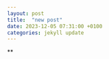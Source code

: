 ```yaml
---
layout: post
title:  "new post"
date: 2023-12-05 07:31:00 +0100
categories: jekyll update
---
```





![]()**&nbsp;



[jekyll-docs]: https://jekyllrb.com/docs/home
[jekyll-gh]:   https://github.com/jekyll/jekyll
[jekyll-talk]: https://talk.jekyllrb.com/

